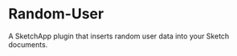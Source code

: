 Random-User
===========

A SketchApp plugin that inserts random user data into your Sketch documents.

